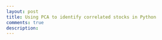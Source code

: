 ```yaml
---
layout: post
title: Using PCA to identify correlated stocks in Python
comments: true
description: 
---
```

